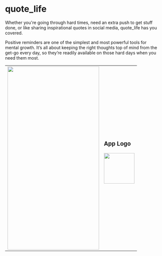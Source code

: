 # quote_life

Whether you're going through hard times, need an extra push to get stuff done, or like sharing inspirational quotes in social media,
quote_life has you covered.

Positive reminders are one of the simplest and most powerful tools for mental growth.
It’s all about keeping the right thoughts top of mind from the get-go every day,
so they’re readily available on those hard days when you need them most.


<break>
  <table>
<tr>
<td><img src="https://user-images.githubusercontent.com/86804513/130202885-fc8b36b2-40ba-4745-b185-460ca4d188e9.png" width="300" height="600"></td>
<td><h3>App Logo</h3><img src="https://user-images.githubusercontent.com/86804513/130205096-9e13f01c-8307-476e-acf7-135e6dc20bd3.png" width="100" height="100"></td> 
  </tr>
  </table> 
